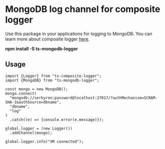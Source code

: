   # MongoDB log channel for composite logger  
  Use this package in your applications for logging to MongoDB.
  You can learn more about composite logger [here](https://www.npmjs.com/package/ts-composite-logger).  
    
  **npm install -S ts-mongodb-logger**  
    
  ## Usage  
    
  	import {Logger} from "ts-composite-logger";
  	import {MongoDB} from "ts-mongodb-logger";
      
  	const mongo = new MongoDB();
  	mongo.connect(
	  "mongodb://serkyron:password@localhost:27017/?authMechanism=SCRAM-SHA-1&authSource=dbname",
	  "dbname",
	  "log"
	)
  	  .catch((e) => {console.error(e.message)});
  	
  	global.logger = (new Logger())
	  .addChannel(mongo);
  		
  	global.logger.info("VM connected");
